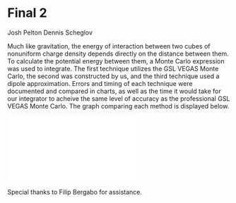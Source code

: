 # Final 2
  Josh Pelton Dennis Scheglov

  Much like gravitation, the energy of interaction between two cubes of nonuniform charge density depends directly on the distance between them. To calculate the potential energy between them, a Monte Carlo expression was used to integrate. The first technique utilizes the GSL VEGAS Monte Carlo, the second was constructed by us, and the third technique used a dipole approximation. Errors and timing of each technique were documented and compared in charts, as well as the time it would take for our integrator to acheive the same level of accuracy as the professional GSL VEGAS Monte Carlo. The graph comparing each method is displayed below.

![Energy of Interaction as Measured with Three Techniques](vegas.pdf)

Special thanks to Filip Bergabo for assistance.
